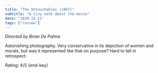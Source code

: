 ```yaml
---
title: "The Untouchables (1987)"
subtitle: "A tiny note about the movie"
date: "2020-12-11"
tags: ["review"]
---
```


_Directed by Brian De Palma_

Astonishing photography. Very conservative in its depiction of women and morals, but was it represented like that on purpose? Hard to tell in retrospect.

Rating: 4/5 {end-key}

